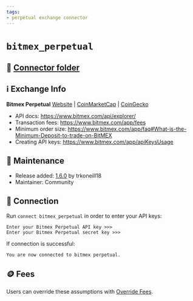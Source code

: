 ```yaml
---
tags:
- perpetual exchange connector
---
```


# `bitmex_perpetual`

## 📁 [Connector folder](https://github.com/hummingbot/hummingbot/tree/master/hummingbot/connector/derivative/bitmex_perpetual)

## ℹ️ Exchange Info

**Bitmex Perpetual** [Website](https://www.bitmex.com/) | [CoinMarketCap](https://coinmarketcap.com/exchanges/bitmex/) | [CoinGecko](https://www.coingecko.com/en/exchanges/bitmex)

* API docs: https://www.bitmex.com/api/explorer/
* Transaction fees: https://www.bitmex.com/app/fees
* Minimum order size: https://www.bitmex.com/app/faq#What-is-the-Minimum-Deposit-to-trade-on-BitMEX
* Creating API keys: https://www.bitmex.com/app/apiKeysUsage

## 👷 Maintenance

* Release added: [1.6.0](/release-notes/1.6.0/) by trkoneill18
* Maintainer: Community

## 🔑 Connection

Run `connect bitmex_perpetual` in order to enter your API keys:
 
```
Enter your Bitmex Perpetual API key >>>
Enter your Bitmex Perpetual secret key >>>
```

If connection is successful:
```
You are now connected to bitmex perpetual.
```

## 🪙 Fees

Users can override these assumptions with [Override Fees](/global-configs/override-fees/).
